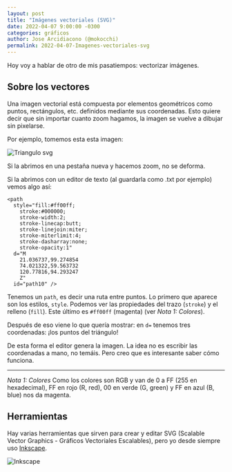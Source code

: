 ```yaml
---
layout: post
title: "Imágenes vectoriales (SVG)"
date: 2022-04-07 9:00:00 -0300
categories: gráficos
author: Jose Arcidiacono (@mokocchi)
permalink: 2022-04-07-Imagenes-vectoriales-svg
---
```


Hoy voy a hablar de otro de mis pasatiempos: vectorizar imágenes.

## Sobre los vectores

Una imagen vectorial está compuesta por elementos geométricos como puntos, rectángulos, etc. definidos
mediante sus coordenadas. Esto quiere decir que sin importar cuanto zoom hagamos,
la imagen se vuelve a dibujar sin pixelarse.

Por ejemplo, tomemos esta esta imagen:

![Triangulo svg](https://mokocchi.github.io/assets/images/2022-04-07-triangulo.svg)

Si la abrimos en una pestaña nueva y hacemos zoom, no se deforma.

Si la abrimos con un editor de texto (al guardarla como .txt por ejemplo) vemos algo así:

```
<path
  style="fill:#ff00ff;
    stroke:#000000;
    stroke-width:2;
    stroke-linecap:butt;
    stroke-linejoin:miter;
    stroke-miterlimit:4;
    stroke-dasharray:none;
    stroke-opacity:1"
  d="M
    21.036737,99.274854
    74.021322,59.563732
    120.77816,94.293247
    Z"
  id="path10" />
```

Tenemos un `path`, es decir una ruta entre puntos. Lo primero que aparece son los estilos, `style`. Podemos ver las propiedades del trazo (`stroke`) y el relleno (`fill`). Este último es  `#ff00ff` (magenta) (ver _Nota 1: Colores_).

Después de eso viene lo que quería mostrar: en `d=` tenemos tres coordenadas: ¡los puntos del triángulo!

De esta forma el editor genera la imagen. La idea no es escribir las coordenadas a mano, no temáis. Pero creo que es interesante saber cómo funciona.

-------------------------
_Nota 1: Colores_ Como los colores son RGB y van de 0 a FF (255 en hexadecimal), FF en rojo (R, red), 00 en verde (G, green) y FF en azul (B, blue) nos da magenta.

## Herramientas
Hay varias herramientas que sirven para crear y editar SVG (Scalable Vector Graphics - Gráficos Vectoriales Escalables), pero yo desde siempre
uso [Inkscape](https://inkscape.org/).

![Inkscape]()
